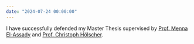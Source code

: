 ```yaml
---
date: "2024-07-24 00:00:00"
---
```

I have successfully defended my Master Thesis supervised by [Prof. Menna El-Assady](https://el-assady.com/) and [Prof. Christoph Hölscher](https://cog.ethz.ch/people/prof--dr--christoph-hoelscher.html).